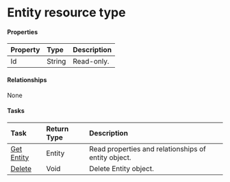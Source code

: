 # Entity resource type



#### Properties
| Property	   | Type	|Description|
|:---------------|:--------|:----------|
|Id|String| Read-only.|

#### Relationships
None


#### Tasks

| Task		   | Return Type	|Description|
|:---------------|:--------|:----------|
|[Get Entity](../api/entity_get.md) | Entity |Read properties and relationships of entity object.|
|[Delete](../api/entity_delete.md) | Void	|Delete Entity object. |
